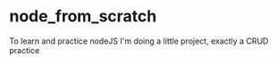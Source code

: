 # node_from_scratch
To learn and practice nodeJS I'm doing a little project, exactly a CRUD practice

